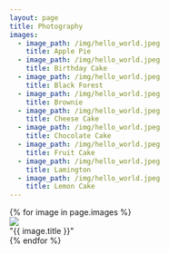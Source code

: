 ```yaml
---
layout: page
title: Photography
images:
  - image_path: /img/hello_world.jpeg
    title: Apple Pie
  - image_path: /img/hello_world.jpeg
    title: Birthday Cake
  - image_path: /img/hello_world.jpeg
    title: Black Forest
  - image_path: /img/hello_world.jpeg
    title: Brownie
  - image_path: /img/hello_world.jpeg
    title: Cheese Cake
  - image_path: /img/hello_world.jpeg
    title: Chocolate Cake
  - image_path: /img/hello_world.jpeg
    title: Fruit Cake
  - image_path: /img/hello_world.jpeg
    title: Lamington
  - image_path: /img/hello_world.jpeg
    title: Lemon Cake
---
```


<div class="galleryWrap">
  {% for image in page.images %}
    <div class="pictureBox">
      <div class="innerBox">
        <img src="{{ image.image_path }}">
        <div class="titleBox">"{{ image.title }}"</div>
      </div>
    </div>
  {% endfor %}       
</div>

